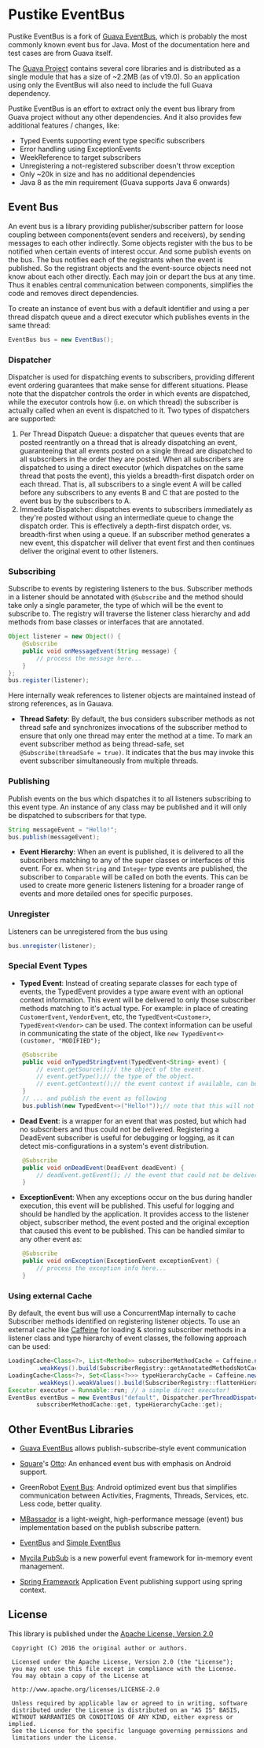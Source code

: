 Pustike EventBus
================
Pustike EventBus is a fork of [Guava EventBus](https://github.com/google/guava/wiki/EventBusExplained), which is probably the most commonly known event bus for Java. Most of the documentation here and test cases are from Guava itself.

The [Guava Project](https://github.com/google/guava) contains several core libraries and is distributed as a single module that has a size of ~2.2MB (as of v19.0). So an application using only the EventBus will also need to include the full Guava dependency.

Pustike EventBus is an effort to extract only the event bus library from Guava project without any other dependencies. And it also provides few additional features / changes, like:
* Typed Events supporting event type specific subscribers
* Error handling using ExceptionEvents
* WeekReference to target subscribers
* Unregistering a not-registered subscriber doesn't throw exception
* Only ~20k in size and has no additional dependencies
* Java 8 as the min requirement (Guava supports Java 6 onwards)

Event Bus
---------
An event bus is a library providing publisher/subscriber pattern for loose coupling between components(event senders and receivers), by sending messages to each other indirectly. Some objects register with the bus to be notified when certain events of interest occur. And some publish events on the bus. The bus notifies each of the registrants when the event is published. So the registrant objects and the event-source objects need not know about each other directly. Each may join or depart the bus at any time. Thus it enables central communication between components, simplifies the code and removes direct dependencies.

To create an instance of event bus with a default identifier and using a per thread dispatch queue and a direct executor which publishes events in the same thread:
```java
EventBus bus = new EventBus();
```

### Dispatcher
Dispatcher is used for dispatching events to subscribers, providing different event ordering guarantees that make sense for different situations. Please note that the dispatcher controls the order in which events are dispatched, while the executor controls how (i.e. on which thread) the subscriber is actually called when an event is dispatched to it. Two types of dispatchers are supported:

1. Per Thread Dispatch Queue: a dispatcher that queues events that are posted reentrantly on a thread that is already dispatching an event, guaranteeing that all events posted on a single thread are dispatched to all subscribers in the order they are posted.
   When all subscribers are dispatched to using a direct executor (which dispatches on the same thread that posts the event), this yields a breadth-first dispatch order on each thread. That is, all subscribers to a single event A will be called before any subscribers to any events B and C that are posted to the event bus by the subscribers to A.
2. Immediate Dispatcher: dispatches events to subscribers immediately as they're posted without using an intermediate queue to change the dispatch order. This is effectively a depth-first dispatch order, vs. breadth-first when using a queue. If an subscriber method generates a new event, this dispatcher will deliver that event first and then continues deliver the original event to other listeners.

### Subscribing
Subscribe to events by registering listeners to the bus. Subscriber methods in a listener should be annotated with `@Subscribe` and the method should take only a single parameter, the type of which will be the event to subscribe to. The registry will traverse the listener class hierarchy and add methods from base classes or interfaces that are annotated.
```java
Object listener = new Object() {
    @Subscribe
    public void onMessageEvent(String message) {
        // process the message here...
    }
};
bus.register(listener);
```
Here internally weak references to listener objects are maintained instead of strong references, as in Gauava.

* **Thread Safety**: By default, the bus considers subscriber methods as not thread safe and synchronizes invocations of the subscriber method to ensure that only one thread may enter the method at a time. To mark an event subscriber method as being thread-safe, set `@Subscribe(threadSafe = true)`. It indicates that the bus may invoke this event subscriber simultaneously from multiple threads.

### Publishing
Publish events on the bus which dispatches it to all listeners subscribing to this event type. An instance of any class may be published and it will only be dispatched to subscribers for that type.
```java
String messageEvent = "Hello!";
bus.publish(messageEvent);
```
* **Event Hierarchy**: When an event is published, it is delivered to all the subscribers matching to any of the super classes or interfaces of this event. For ex. when `String` and `Integer` type events are published, the subscriber to `Comparable` will be called on both the events. This can be used to create more generic listeners listening for a broader range of events and more detailed ones for specific purposes.

### Unregister

Listeners can be unregistered from the bus using
```java
bus.unregister(listener);
```

### Special Event Types
* **Typed Event**: Instead of creating separate classes for each type of events, the TypedEvent provides a type aware event with an optional context information. This event will be delivered to only those subscriber methods matching to it's actual type. For example: in place of creating `CustomerEvent`, `VendorEvent`, etc, the `TypedEvent<Customer>`, `TypedEvent<Vendor>` can be used. The context information can be useful in communicating the state of the object, like `new TypedEvent<>(customer, "MODIFIED");`
```java
    @Subscribe
    public void onTypedStringEvent(TypedEvent<String> event) {
        // event.getSource();// the object of the event.
        // event.getType();// the type of the object.
        // event.getContext();// the event context if available, can be null.
    }
    // ... and publish the event as following
    bus.publish(new TypedEvent<>("Hello!"));// note that this will not be matched to TypedEvent<Integer> subscriber!
```
* **Dead Event**: is a wrapper for an event that was posted, but which had no subscribers and thus could not be delivered. Registering a DeadEvent subscriber is useful for debugging or logging, as it can detect mis-configurations in a system's event distribution.
```java
    @Subscribe
    public void onDeadEvent(DeadEvent deadEvent) {
        // deadEvent.getEvent(); // the event that could not be delivered.
    }
```
* **ExceptionEvent**: When any exceptions occur on the bus during handler execution, this event will be published. This useful for logging and should be handled by the application. It provides access to the listener object, subscriber method, the event posted and the original exception that caused this event to be published. This can be handled similar to any other event as:
```java
    @Subscribe
    public void onException(ExceptionEvent exceptionEvent) {
        // process the exception info here...
    }
```

### Using external Cache
By default, the event bus will use a ConcurrentMap internally to cache Subscriber methods identified on registering listener objects. To use an external cache like [Caffeine](https://github.com/ben-manes/caffeine) for loading & storing subscriber methods in a listener class and type hierarchy of event classes, the following approach can be used:
```java
LoadingCache<Class<?>, List<Method>> subscriberMethodCache = Caffeine.newBuilder()
        .weakKeys().build(SubscriberRegistry::getAnnotatedMethodsNotCached);
LoadingCache<Class<?>, Set<Class<?>>> typeHierarchyCache = Caffeine.newBuilder()
        .weakKeys().weakValues().build(SubscriberRegistry::flattenHierarchyNotCached);
Executor executor = Runnable::run; // a simple direct executor!
EventBus eventBus = new EventBus("default", Dispatcher.perThreadDispatchQueue(), executor,
        subscriberMethodCache::get, typeHierarchyCache::get);
```

Other EventBus Libraries
------------------------
* [Guava EventBus](https://github.com/google/guava/wiki/EventBusExplained) allows publish-subscribe-style event communication

* [Square](http://square.github.io/otto)'s [Otto](http://github.com/square/otto): An enhanced event bus with emphasis on Android support.

* GreenRobot [Event Bus](https://github.com/greenrobot/EventBus): Android optimized event bus that simplifies communication between Activities, Fragments, Threads, Services, etc. Less code, better quality.

* [MBassador](https://github.com/bennidi/mbassador) is a light-weight, high-performance message (event) bus implementation based on the publish subscribe pattern.

* [EventBus](http://www.eventbus.org) and [Simple EventBus](http://code.google.com/p/simpleeventbus)

* [Mycila PubSub](https://github.com/mycila/pubsub) is a new powerful event framework for in-memory event management.

* [Spring Framework](http://docs.spring.io/spring/docs/current/spring-framework-reference/htmlsingle/#context-functionality-events) Application Event publishing support using spring context.

License
-------
This library is published under the [Apache License, Version 2.0](http://www.apache.org/licenses/LICENSE-2.0)
```
 Copyright (C) 2016 the original author or authors.

 Licensed under the Apache License, Version 2.0 (the "License");
 you may not use this file except in compliance with the License.
 You may obtain a copy of the License at

 http://www.apache.org/licenses/LICENSE-2.0

 Unless required by applicable law or agreed to in writing, software
 distributed under the License is distributed on an "AS IS" BASIS,
 WITHOUT WARRANTIES OR CONDITIONS OF ANY KIND, either express or implied.
 See the License for the specific language governing permissions and
 limitations under the License.
```

